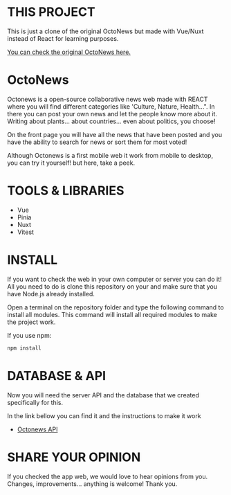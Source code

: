 # THIS PROJECT

This is just a clone of the original OctoNews but made with Vue/Nuxt instead of React for learning purposes.



[You can check the original OctoNews here.](https://github.com/ecollazodominguez/OctoNews "You can check the original OctoNews here.")

# OctoNews

Octonews is a open-source collaborative news web made with REACT where you will find different categories like 'Culture, Nature, Health...". In there you can post your own news and let the people know more about it. Writing about plants... about countries... even about politics, you choose!

On the front page you will have all the news that have been posted and you have the ability to search for news or sort them for most voted!

Although Octonews is a first mobile web it work from mobile to desktop, you can try it yourself! but here, take a peek.

# TOOLS & LIBRARIES

- Vue
- Pinia
- Nuxt
- Vitest

# INSTALL

If you want to check the web in your own computer or server you can do it!
All you need to do is clone this repository on your and make sure that you have Node.js already installed.

Open a terminal on the repository folder and type the following command to install all modules. This command will install all required modules to make the project work.

If you use npm:

```cmd
npm install
```

# DATABASE & API

Now you will need the server API and the database that we created specifically for this.

In the link bellow you can find it and the instructions to make it work

- [Octonews API](https://github.com/carmenpelaez/Octonews_API "Octonews API")

# SHARE YOUR OPINION

If you checked the app web, we would love to hear opinions from you. Changes, improvements... anything is welcome! Thank you.